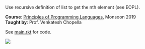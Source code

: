 Use recursive definition of list to get the nth element (see EOPL).

**Course**: [Principles of Programming Languages], Monsoon 2019<br>
**Taught by**: Prof. Venkatesh Chopella

See [main.rkt] for code.

![](https://ga-beacon.deno.dev/G-G1E8HNDZYY:v51jklKGTLmC3LAZ4rJbIQ/github.com/moocf/list-get.racket)

[Principles of Programming Languages]: https://github.com/iiithf/principles-of-programming-languages
[main.rkt]: main.rkt
